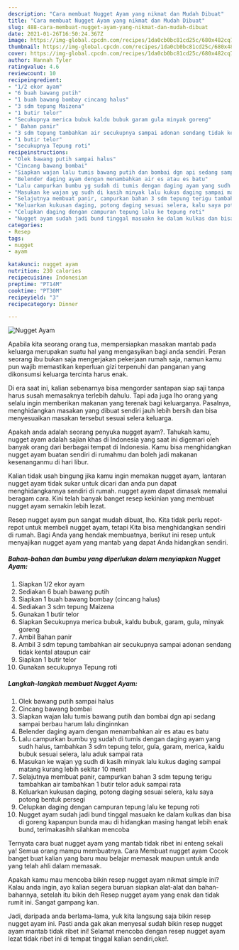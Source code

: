 ```yaml
---
description: "Cara membuat Nugget Ayam yang nikmat dan Mudah Dibuat"
title: "Cara membuat Nugget Ayam yang nikmat dan Mudah Dibuat"
slug: 488-cara-membuat-nugget-ayam-yang-nikmat-dan-mudah-dibuat
date: 2021-01-26T16:50:24.367Z
image: https://img-global.cpcdn.com/recipes/1da0cb0bc81cd25c/680x482cq70/nugget-ayam-foto-resep-utama.jpg
thumbnail: https://img-global.cpcdn.com/recipes/1da0cb0bc81cd25c/680x482cq70/nugget-ayam-foto-resep-utama.jpg
cover: https://img-global.cpcdn.com/recipes/1da0cb0bc81cd25c/680x482cq70/nugget-ayam-foto-resep-utama.jpg
author: Hannah Tyler
ratingvalue: 4.6
reviewcount: 10
recipeingredient:
- "1/2 ekor ayam"
- "6 buah bawang putih"
- "1 buah bawang bombay cincang halus"
- "3 sdm tepung Maizena"
- "1 butir telor"
- "Secukupnya merica bubuk kaldu bubuk garam gula minyak goreng"
- " Bahan panir"
- "3 sdm tepung tambahkan air secukupnya sampai adonan sendang tidak kental ataupun cair"
- "1 butir telor"
- "secukupnya Tepung roti"
recipeinstructions:
- "Olek bawang putih sampai halus"
- "Cincang bawang bombai"
- "Siapkan wajan lalu tumis bawang putih dan bombai dgn api sedang sampai berbau harum lalu dinginnkan"
- "Belender daging ayam dengan menambahkan air es atau es batu"
- "Lalu campurkan bumbu yg sudah di tumis dengan daging ayam yang sudh halus, tambahkan 3 sdm tepung telor, gula, garam, merica, kaldu bubuk sesuai selera, lalu aduk sampai rata"
- "Masukan ke wajan yg sudh di kasih minyak lalu kukus daging sampai matang kurang lebih sekitar 10 menit"
- "Selajutnya membuat panir, campurkan bahan 3 sdm tepung terigu tambahkan air tambahkan 1 butir telor aduk sampai rata"
- "Keluarkan kukusan daging, potong daging sesuai selera, kalu saya potong bentuk persegi"
- "Celupkan daging dengan campuran tepung lalu ke tepung roti"
- "Nugget ayam sudah jadi bund tinggal masuakn ke dalam kulkas dan bisa di goreng kapanpun bunda mau di hidangkan masing hangat lebih enak bund, terimakasihh silahkan mencoba"
categories:
- Resep
tags:
- nugget
- ayam

katakunci: nugget ayam 
nutrition: 230 calories
recipecuisine: Indonesian
preptime: "PT14M"
cooktime: "PT30M"
recipeyield: "3"
recipecategory: Dinner

---
```



![Nugget Ayam](https://img-global.cpcdn.com/recipes/1da0cb0bc81cd25c/680x482cq70/nugget-ayam-foto-resep-utama.jpg)

Apabila kita seorang orang tua, mempersiapkan masakan mantab pada keluarga merupakan suatu hal yang mengasyikan bagi anda sendiri. Peran seorang ibu bukan saja mengerjakan pekerjaan rumah saja, namun kamu pun wajib memastikan keperluan gizi terpenuhi dan panganan yang dikonsumsi keluarga tercinta harus enak.

Di era  saat ini, kalian sebenarnya bisa mengorder santapan siap saji tanpa harus susah memasaknya terlebih dahulu. Tapi ada juga lho orang yang selalu ingin memberikan makanan yang terenak bagi keluarganya. Pasalnya, menghidangkan masakan yang dibuat sendiri jauh lebih bersih dan bisa menyesuaikan masakan tersebut sesuai selera keluarga. 



Apakah anda adalah seorang penyuka nugget ayam?. Tahukah kamu, nugget ayam adalah sajian khas di Indonesia yang saat ini digemari oleh banyak orang dari berbagai tempat di Indonesia. Kamu bisa menghidangkan nugget ayam buatan sendiri di rumahmu dan boleh jadi makanan kesenanganmu di hari libur.

Kalian tidak usah bingung jika kamu ingin memakan nugget ayam, lantaran nugget ayam tidak sukar untuk dicari dan anda pun dapat menghidangkannya sendiri di rumah. nugget ayam dapat dimasak memalui beragam cara. Kini telah banyak banget resep kekinian yang membuat nugget ayam semakin lebih lezat.

Resep nugget ayam pun sangat mudah dibuat, lho. Kita tidak perlu repot-repot untuk membeli nugget ayam, tetapi Kita bisa menghidangkan sendiri di rumah. Bagi Anda yang hendak membuatnya, berikut ini resep untuk menyajikan nugget ayam yang mantab yang dapat Anda hidangkan sendiri.

<!--inarticleads1-->

##### Bahan-bahan dan bumbu yang diperlukan dalam menyiapkan Nugget Ayam:

1. Siapkan 1/2 ekor ayam
1. Sediakan 6 buah bawang putih
1. Siapkan 1 buah bawang bombay (cincang halus)
1. Sediakan 3 sdm tepung Maizena
1. Gunakan 1 butir telor
1. Siapkan Secukupnya merica bubuk, kaldu bubuk, garam, gula, minyak goreng
1. Ambil  Bahan panir
1. Ambil 3 sdm tepung tambahkan air secukupnya sampai adonan sendang tidak kental ataupun cair
1. Siapkan 1 butir telor
1. Gunakan secukupnya Tepung roti




<!--inarticleads2-->

##### Langkah-langkah membuat Nugget Ayam:

1. Olek bawang putih sampai halus
1. Cincang bawang bombai
1. Siapkan wajan lalu tumis bawang putih dan bombai dgn api sedang sampai berbau harum lalu dinginnkan
1. Belender daging ayam dengan menambahkan air es atau es batu
1. Lalu campurkan bumbu yg sudah di tumis dengan daging ayam yang sudh halus, tambahkan 3 sdm tepung telor, gula, garam, merica, kaldu bubuk sesuai selera, lalu aduk sampai rata
1. Masukan ke wajan yg sudh di kasih minyak lalu kukus daging sampai matang kurang lebih sekitar 10 menit
1. Selajutnya membuat panir, campurkan bahan 3 sdm tepung terigu tambahkan air tambahkan 1 butir telor aduk sampai rata
1. Keluarkan kukusan daging, potong daging sesuai selera, kalu saya potong bentuk persegi
1. Celupkan daging dengan campuran tepung lalu ke tepung roti
1. Nugget ayam sudah jadi bund tinggal masuakn ke dalam kulkas dan bisa di goreng kapanpun bunda mau di hidangkan masing hangat lebih enak bund, terimakasihh silahkan mencoba




Ternyata cara buat nugget ayam yang mantab tidak ribet ini enteng sekali ya! Semua orang mampu membuatnya. Cara Membuat nugget ayam Cocok banget buat kalian yang baru mau belajar memasak maupun untuk anda yang telah ahli dalam memasak.

Apakah kamu mau mencoba bikin resep nugget ayam nikmat simple ini? Kalau anda ingin, ayo kalian segera buruan siapkan alat-alat dan bahan-bahannya, setelah itu bikin deh Resep nugget ayam yang enak dan tidak rumit ini. Sangat gampang kan. 

Jadi, daripada anda berlama-lama, yuk kita langsung saja bikin resep nugget ayam ini. Pasti anda gak akan menyesal sudah bikin resep nugget ayam mantab tidak ribet ini! Selamat mencoba dengan resep nugget ayam lezat tidak ribet ini di tempat tinggal kalian sendiri,oke!.

